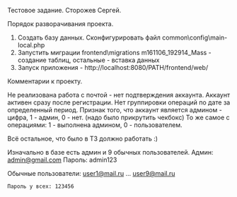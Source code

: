 Тестовое задание. Сторожев Сергей.


Порядок разворачивания проекта.

1. Создать базу данных. Сконфигурировать файл common\config\main-local.php
2. Запустить миграции frontend\migrations
    m161106_192914_Mass - создание таблиц, 
    остальные - вставка данных
3. Запуск приложения - http://localhost:8080/PATH/frontend/web/


Комментарии к проекту.

Не реализована работа с почтой - нет подтверждения аккаунта. Аккаунт активен сразу после регистрации.
Нет группировки операций по дате за определенный период. 
Признак того, что аккаунт является админом - цифра, 1 - админ, 0 - нет. (надо было прикрутить чекбокс) 
То же самое с операциями: 1 - выполнена админом, 0 - пользователем.

Всё остальное, что было в ТЗ должно работать :)

Изначально в базе есть админ и 9 обычных пользователей.
Админ: 
    admin@gmail.com 
    Пароль: admin123

Обычные пользователи:
    user1@mail.ru
    ...
    user9@mail.ru

    Пароль у всех: 123456
